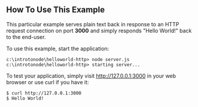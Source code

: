 How To Use This Example
--------

This particular example serves plain text back in response to an HTTP request
connection on port **3000** and simply responds "Hello World!" back to the end-user.

To use this example, start the application:

    c:\introtonode\helloworld-http> node server.js
    c:\introtonode\helloworld-http> starting server...

To test your application, simply visit http://127.0.0.1:3000 in your web browser or use curl if you have it:

    $ curl http://127.0.0.1:3000
    $ Hello World!